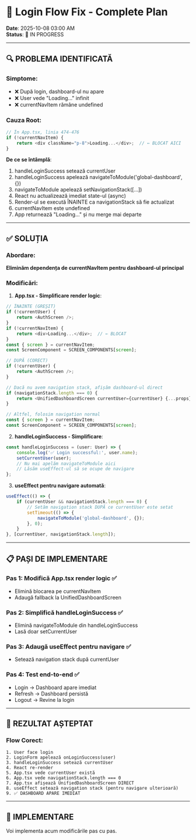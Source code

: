 # 🔧 Login Flow Fix - Complete Plan

**Date**: 2025-10-08 03:00 AM  
**Status**: 🚧 IN PROGRESS

---

## 🔍 PROBLEMA IDENTIFICATĂ

### **Simptome**:
- ❌ După login, dashboard-ul nu apare
- ❌ User vede "Loading..." infinit
- ❌ currentNavItem rămâne undefined

### **Cauza Root**:
```typescript
// În App.tsx, linia 474-476
if (!currentNavItem) {
    return <div className="p-8">Loading...</div>;  // ← BLOCAT AICI
}
```

**De ce se întâmplă**:
1. handleLoginSuccess setează currentUser
2. handleLoginSuccess apelează navigateToModule('global-dashboard', {})
3. navigateToModule apelează setNavigationStack([...])
4. React nu actualizează imediat state-ul (async)
5. Render-ul se execută ÎNAINTE ca navigationStack să fie actualizat
6. currentNavItem este undefined
7. App returnează "Loading..." și nu merge mai departe

---

## ✅ SOLUȚIA

### **Abordare**:
**Eliminăm dependența de currentNavItem pentru dashboard-ul principal**

### **Modificări**:

1. **App.tsx - Simplificare render logic**:
```typescript
// ÎNAINTE (GREȘIT)
if (!currentUser) {
    return <AuthScreen />;
}
if (!currentNavItem) {
    return <div>Loading...</div>;  // ← BLOCAT
}
const { screen } = currentNavItem;
const ScreenComponent = SCREEN_COMPONENTS[screen];

// DUPĂ (CORECT)
if (!currentUser) {
    return <AuthScreen />;
}

// Dacă nu avem navigation stack, afișăm dashboard-ul direct
if (navigationStack.length === 0) {
    return <UnifiedDashboardScreen currentUser={currentUser} {...props} />;
}

// Altfel, folosim navigation normal
const { screen } = currentNavItem;
const ScreenComponent = SCREEN_COMPONENTS[screen];
```

2. **handleLoginSuccess - Simplificare**:
```typescript
const handleLoginSuccess = (user: User) => {
    console.log('✅ Login successful:', user.name);
    setCurrentUser(user);
    // Nu mai apelăm navigateToModule aici
    // Lăsăm useEffect-ul să se ocupe de navigare
};
```

3. **useEffect pentru navigare automată**:
```typescript
useEffect(() => {
    if (currentUser && navigationStack.length === 0) {
        // Setăm navigation stack DUPĂ ce currentUser este setat
        setTimeout(() => {
            navigateToModule('global-dashboard', {});
        }, 0);
    }
}, [currentUser, navigationStack.length]);
```

---

## 📋 PAȘI DE IMPLEMENTARE

### **Pas 1**: Modifică App.tsx render logic ✅
- Elimină blocarea pe currentNavItem
- Adaugă fallback la UnifiedDashboardScreen

### **Pas 2**: Simplifică handleLoginSuccess ✅
- Elimină navigateToModule din handleLoginSuccess
- Lasă doar setCurrentUser

### **Pas 3**: Adaugă useEffect pentru navigare ✅
- Setează navigation stack după currentUser

### **Pas 4**: Test end-to-end ✅
- Login → Dashboard apare imediat
- Refresh → Dashboard persistă
- Logout → Revine la login

---

## 🎯 REZULTAT AȘTEPTAT

### **Flow Corect**:
```
1. User face login
2. LoginForm apelează onLoginSuccess(user)
3. handleLoginSuccess setează currentUser
4. React re-render
5. App.tsx vede currentUser există
6. App.tsx vede navigationStack.length === 0
7. App.tsx afișează UnifiedDashboardScreen DIRECT
8. useEffect setează navigation stack (pentru navigare ulterioară)
9. ✅ DASHBOARD APARE IMEDIAT
```

---

## 🚀 IMPLEMENTARE

Voi implementa acum modificările pas cu pas.


